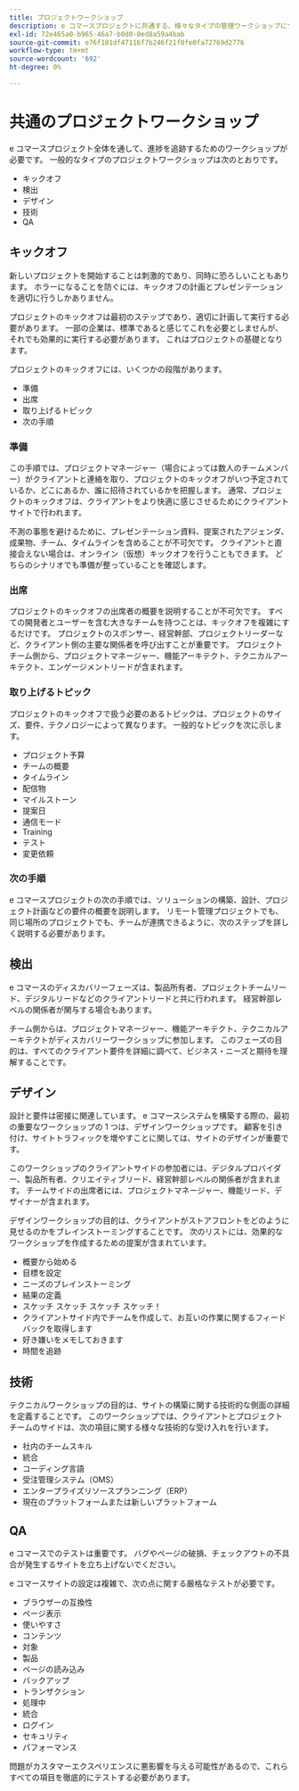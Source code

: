 ```yaml
---
title: プロジェクトワークショップ
description: e コマースプロジェクトに共通する、様々なタイプの管理ワークショップについて説明します。
exl-id: 72e465a0-b965-46a7-b0d0-0ed8a59a4bab
source-git-commit: e76f101df47116f7b246f21f0fe0fa72769d2776
workflow-type: tm+mt
source-wordcount: '692'
ht-degree: 0%

---
```


# 共通のプロジェクトワークショップ

e コマースプロジェクト全体を通して、進捗を追跡するためのワークショップが必要です。 一般的なタイプのプロジェクトワークショップは次のとおりです。

- キックオフ
- 検出
- デザイン
- 技術
- QA

## キックオフ

新しいプロジェクトを開始することは刺激的であり、同時に恐ろしいこともあります。 ホラーになることを防ぐには、キックオフの計画とプレゼンテーションを適切に行うしかありません。

プロジェクトのキックオフは最初のステップであり、適切に計画して実行する必要があります。 一部の企業は、標準であると感じてこれを必要としませんが、それでも効果的に実行する必要があります。 これはプロジェクトの基礎となります。

プロジェクトのキックオフには、いくつかの段階があります。

- 準備
- 出席
- 取り上げるトピック
- 次の手順

### 準備

この手順では、プロジェクトマネージャー（場合によっては数人のチームメンバー）がクライアントと連絡を取り、プロジェクトのキックオフがいつ予定されているか、どこにあるか、誰に招待されているかを把握します。 通常、プロジェクトのキックオフは、クライアントをより快適に感じさせるためにクライアントサイトで行われます。

不測の事態を避けるために、プレゼンテーション資料、提案されたアジェンダ、成果物、チーム、タイムラインを含めることが不可欠です。 クライアントと直接会えない場合は、オンライン（仮想）キックオフを行うこともできます。 どちらのシナリオでも準備が整っていることを確認します。

### 出席

プロジェクトのキックオフの出席者の概要を説明することが不可欠です。 すべての開発者とユーザーを含む大きなチームを持つことは、キックオフを複雑にするだけです。 プロジェクトのスポンサー、経営幹部、プロジェクトリーダーなど、クライアント側の主要な関係者を呼び出すことが重要です。 プロジェクトチーム側から、プロジェクトマネージャー、機能アーキテクト、テクニカルアーキテクト、エンゲージメントリードが含まれます。

### 取り上げるトピック

プロジェクトのキックオフで扱う必要のあるトピックは、プロジェクトのサイズ、要件、テクノロジーによって異なります。 一般的なトピックを次に示します。

- プロジェクト予算
- チームの概要
- タイムライン
- 配信物
- マイルストーン
- 提案日
- 通信モード
- Training
- テスト
- 変更依頼

### 次の手順

e コマースプロジェクトの次の手順では、ソリューションの構築、設計、プロジェクト計画などの要件の概要を説明します。 リモート管理プロジェクトでも、同じ場所のプロジェクトでも、チームが連携できるように、次のステップを詳しく説明する必要があります。

## 検出

e コマースのディスカバリーフェーズは、製品所有者、プロジェクトチームリード、デジタルリードなどのクライアントリードと共に行われます。 経営幹部レベルの関係者が関与する場合もあります。

チーム側からは、プロジェクトマネージャー、機能アーキテクト、テクニカルアーキテクトがディスカバリーワークショップに参加します。 このフェーズの目的は、すべてのクライアント要件を詳細に調べて、ビジネス・ニーズと期待を理解することです。

## デザイン

設計と要件は密接に関連しています。 e コマースシステムを構築する際の、最初の重要なワークショップの 1 つは、デザインワークショップです。 顧客を引き付け、サイトトラフィックを増やすことに関しては、サイトのデザインが重要です。

このワークショップのクライアントサイドの参加者には、デジタルプロバイダー、製品所有者、クリエイティブリード、経営幹部レベルの関係者が含まれます。 チームサイドの出席者には、プロジェクトマネージャー、機能リード、デザイナーが含まれます。

デザインワークショップの目的は、クライアントがストアフロントをどのように見せるのかをブレインストーミングすることです。 次のリストには、効果的なワークショップを作成するための提案が含まれています。

- 概要から始める
- 目標を設定
- ニーズのブレインストーミング
- 結果の定義
- スケッチ スケッチ スケッチ スケッチ！
- クライアントサイド内でチームを作成して、お互いの作業に関するフィードバックを取得します
- 好き嫌いをメモしておきます
- 時間を追跡

## 技術

テクニカルワークショップの目的は、サイトの構築に関する技術的な側面の詳細を定義することです。 このワークショップでは、クライアントとプロジェクトチームのサイドは、次の項目に関する様々な技術的な受け入れを行います。

- 社内のチームスキル
- 統合
- コーディング言語
- 受注管理システム（OMS）
- エンタープライズリソースプランニング（ERP）
- 現在のプラットフォームまたは新しいプラットフォーム

## QA

e コマースでのテストは重要です。 バグやページの破損、チェックアウトの不具合が発生するサイトを立ち上げないでください。

e コマースサイトの設定は複雑で、次の点に関する厳格なテストが必要です。

- ブラウザーの互換性
- ページ表示
- 使いやすさ
- コンテンツ
- 対象
- 製品
- ページの読み込み
- バックアップ
- トランザクション
- 処理中
- 統合
- ログイン
- セキュリティ
- パフォーマンス

問題がカスタマーエクスペリエンスに悪影響を与える可能性があるので、これらすべての項目を徹底的にテストする必要があります。
